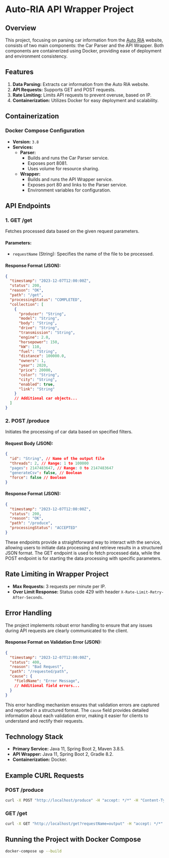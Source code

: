 # Auto-RIA API Wrapper Project

## Overview

This project, focusing on parsing car information from the [Auto RIA](https://auto.ria.com/uk/) website, consists of two
main components: the Car Parser and the API Wrapper. Both components are containerized using
Docker, providing ease of deployment and environment consistency.

## Features

1. **Data Parsing:** Extracts car information from the Auto RIA website.
2. **API Requests:** Supports GET and POST requests.
3. **Rate Limiting:** Limits API requests to prevent overuse, based on IP.
4. **Containerization:** Utilizes Docker for easy deployment and scalability.

## Containerization

### Docker Compose Configuration

- **Version:** `3.8`
- **Services:**
  - **Parser:** 
    - Builds and runs the Car Parser service.
    - Exposes port 8081.
    - Uses volume for resource sharing.
  - **Wrapper:** 
    - Builds and runs the API Wrapper service.
    - Exposes port 80 and links to the Parser service.
    - Environment variables for configuration.

## API Endpoints

### 1. GET /get

Fetches processed data based on the given request parameters.

#### Parameters:
- `requestName` (String): Specifies the name of the file to be processed.

#### Response Format (JSON):
```json
{
  "timestamp": "2023-12-07T12:00:00Z",
  "status": 200,
  "reason": "OK",
  "path": "/get",
  "processingStatus": "COMPLETED",
  "collection": [
    {
      "producer": "String",
      "model": "String",
      "body": "String",
      "drive": "String",
      "transmission": "String",
      "engine": 2.0,
      "horsepower": 150,
      "kW": 110,
      "fuel": "String",
      "distance": 100000.0,
      "owners": 1,
      "year": 2020,
      "price": 20000,
      "color": "String",
      "city": "String",
      "enabled": true,
      "link": "String"
    }
    // Additional car objects...
  ]
}
```

### 2. POST /produce

Initiates the processing of car data based on specified filters.

#### Request Body (JSON):
```json
{
  "id": "String", // Name of the output file
  "threads": 2, // Range: 1 to 100000
  "pages": 2147483647, // Range: 0 to 2147483647
  "generateCsv": false, // Boolean
  "force": false // Boolean
}
```

#### Response Format (JSON):
```json
{
  "timestamp": "2023-12-07T12:00:00Z",
  "status": 200,
  "reason": "OK",
  "path": "/produce",
  "processingStatus": "ACCEPTED"
}
```

These endpoints provide a straightforward way to interact with the service, allowing users to
initiate data processing and retrieve results in a structured JSON format. The GET endpoint is
used to fetch processed data, while the POST endpoint is for starting the data processing with
specific parameters.

## Rate Limiting in Wrapper Project

- **Max Requests:** 3 requests per minute per IP.
- **Over Limit Response:** Status code 429 with header `X-Rate-Limit-Retry-After-Seconds`.

## Error Handling

The project implements robust error handling to ensure that any issues during API requests are
clearly communicated to the client.

#### Response Format on Validation Error (JSON):
```json
{
  "timestamp": "2023-12-07T12:00:00Z",
  "status": 400,
  "reason": "Bad Request",
  "path": "/requested/path",
  "cause": {
    "fieldName": "Error Message",
    // Additional field errors...
  }
}
```

This error handling mechanism ensures that validation errors are captured and reported in a
structured format. The `cause` field provides detailed information about each validation error,
making it easier for clients to understand and rectify their requests.

## Technology Stack

- **Primary Service:** Java 11, Spring Boot 2, Maven 3.8.5.
- **API Wrapper:** Java 11, Spring Boot 2, Gradle 8.2.
- **Containerization:** Docker.

## Example CURL Requests

### POST /produce

```bash
curl -X POST "http://localhost/produce" -H "accept: */*" -H "Content-Type: application/json" -d "{ \"id\": \"output\", \"threads\": 2, \"pages\": 100, \"generateCsv\": false, \"force\": false}"
```

### GET /get

```bash
curl -X GET "http://localhost/get?requestName=output" -H "accept: */*"
```

## Running the Project with Docker Compose

```bash
docker-compose up --build
```

